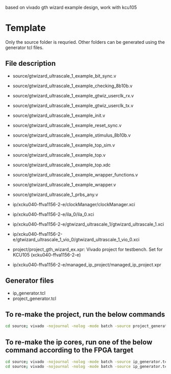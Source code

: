 based on vivado gth wizard example design, work with kcu105

# Template
Only the source folder is requried. Other folders can be generated using the generator tcl files.

## File description 
- source/gtwizard_ultrascale_1_example_bit_sync.v
- source/gtwizard_ultrascale_1_example_checking_8b10b.v
- source/gtwizard_ultrascale_1_example_gtwiz_userclk_rx.v
- source/gtwizard_ultrascale_1_example_gtwiz_userclk_tx.v
- source/gtwizard_ultrascale_1_example_init.v
- source/gtwizard_ultrascale_1_example_reset_sync.v
- source/gtwizard_ultrascale_1_example_stimulus_8b10b.v
- source/gtwizard_ultrascale_1_example_top_sim.v
- source/gtwizard_ultrascale_1_example_top.v
- source/gtwizard_ultrascale_1_example_top.xdc
- source/gtwizard_ultrascale_1_example_wrapper_functions.v
- source/gtwizard_ultrascale_1_example_wrapper.v
- source/gtwizard_ultrascale_1_prbs_any.v

- ip/xcku040-ffva1156-2-e/clockManager/clockManager.xci
- ip/xcku040-ffva1156-2-e/ila_0/ila_0.xci
- ip/xcku040-ffva1156-2-e/gtwizard_ultrascale_1/gtwizard_ultrascale_1.xci
- ip/xcku040-ffva1156-2-e/gtwizard_ultrascale_1_vio_0/gtwizard_ultrascale_1_vio_0.xci

- project/project_gth_wizard_ex.xpr: Vivado project for testbench. Set for KCU105 (xcku040-ffva1156-2-e)
- ip/xcku040-ffva1156-2-e/managed_ip_project/managed_ip_project.xpr
## Generator files
- ip_generator.tcl
- project_generator.tcl

## To re-make the project, run the below commands
~~~~bash
cd source; vivado -nojournal -nolog -mode batch -source project_generator.tcl
~~~~

## To re-make the ip cores, run one of the below command according to the FPGA target
~~~~bash
cd source; vivado -nojournal -nolog -mode batch -source ip_generator.tcl -tclargs xcku040-ffva1156-2-e
cd source; vivado -nojournal -nolog -mode batch -source ip_generator.tcl -tclargs xcku035-ffva1156-1-c
~~~~
